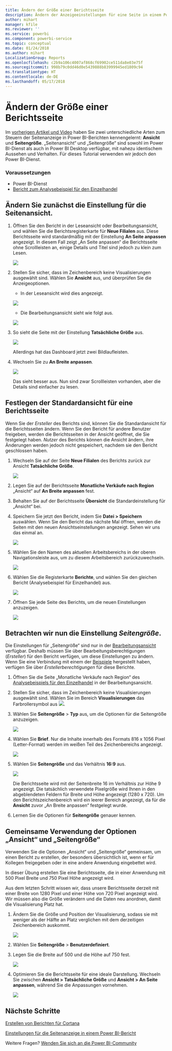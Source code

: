 ```yaml
---
title: Ändern der Größe einer Berichtsseite
description: Ändern der Anzeigeeinstellungen für eine Seite in einem Power BI-Bericht
author: mihart
manager: kfile
ms.reviewer: ''
ms.service: powerbi
ms.component: powerbi-service
ms.topic: conceptual
ms.date: 01/24/2018
ms.author: mihart
LocalizationGroup: Reports
ms.openlocfilehash: c2b9a106c4007af868cf69902ce511da8e03e75f
ms.sourcegitcommit: 998b79c0dd46d0e5439888b83999945ed1809c94
ms.translationtype: HT
ms.contentlocale: de-DE
ms.lasthandoff: 05/17/2018
---
```

# <a name="change-the-size-of-a-report-page"></a>Ändern der Größe einer Berichtsseite
Im [vorherigen Artikel und Video](power-bi-report-display-settings.md) haben Sie zwei unterschiedliche Arten zum Steuern der Seitenanzeige in Power BI-Berichten kennengelernt: **Ansicht** und **Seitengröße**. „Seitenansicht“ und „Seitengröße“ sind sowohl im Power BI-Dienst als auch in Power BI Desktop verfügbar, mit nahezu identischem Aussehen und Verhalten. Für dieses Tutorial verwenden wir jedoch den Power BI-Dienst.

### <a name="prerequisites"></a>Voraussetzungen
- Power BI-Dienst   
- [Bericht zum Analysebeispiel für den Einzelhandel](sample-retail-analysis.md)

## <a name="first-lets-change-the-page-view-setting"></a>Ändern Sie zunächst die Einstellung für die Seitenansicht.

1. Öffnen Sie den Bericht in der Leseansicht oder Bearbeitungsansicht, und wählen Sie die Berichtsregisterkarte für **Neue Filialen** aus. Diese Berichtsseite wird standardmäßig mit der Einstellung **An Seite anpassen** angezeigt.  In diesem Fall zeigt „An Seite anpassen“ die Berichtsseite ohne Scrollleisten an, einige Details und Titel sind jedoch zu klein zum Lesen.

   ![](media/power-bi-change-report-display-settings/pbi_fit_to_page.png)
2. Stellen Sie sicher, dass im Zeichenbereich keine Visualisierungen ausgewählt sind. Wählen Sie **Ansicht** aus, und überprüfen Sie die Anzeigeoptionen.

    * In der Leseansicht wird dies angezeigt.

     ![](media/power-bi-change-report-display-settings/power-bi-page-view-menu-new.png)
    * Die Bearbeitungsansicht sieht wie folgt aus.

    ![](media/power-bi-change-report-display-settings/power-bi-view-editing-view.png)

1. So sieht die Seite mit der Einstellung **Tatsächliche Größe** aus.

   ![](media/power-bi-change-report-display-settings/power-bi-actal-size2.png)

   Allerdings hat das Dashboard jetzt zwei Bildlaufleisten.
2. Wechseln Sie zu **An Breite anpassen**.

   ![](media/power-bi-change-report-display-settings/pbi_fit_to_width.png)

   Das sieht besser aus. Nun sind zwar Scrollleisten vorhanden, aber die Details sind einfacher zu lesen.

## <a name="change-the-default-view-for-a-report-page"></a>Festlegen der Standardansicht für eine Berichtsseite
Wenn Sie der *Ersteller* des Berichts sind, können Sie die Standardansicht für die Berichtsseiten ändern. Wenn Sie den Bericht für andere Benutzer freigeben, werden die Berichtsseiten in der Ansicht geöffnet, die Sie festgelegt haben. *Nutzer* des Berichts können die Ansicht ändern, ihre Änderungen werden jedoch nicht gespeichert, nachdem sie den Bericht geschlossen haben.

1. Wechseln Sie auf der Seite **Neue Filialen** des Berichts zurück zur Ansicht **Tatsächliche Größe**.

   ![](media/power-bi-change-report-display-settings/power-bi-actual-size.png)

2. Legen Sie auf der Berichtsseite **Monatliche Verkäufe nach Region** „Ansicht“ auf **An Breite anpassen** fest.

3. Behalten Sie auf der Berichtsseite **Übersicht** die Standardeinstellung für „Ansicht“ bei.

4. Speichern Sie jetzt den Bericht, indem Sie **Datei > Speichern** auswählen. Wenn Sie den Bericht das nächste Mal öffnen, werden die Seiten mit den neuen Ansichtseinstellungen angezeigt. Sehen wir uns das einmal an.

   ![](media/power-bi-change-report-display-settings/power-bi-save.png)
3. Wählen Sie den Namen des aktuellen Arbeitsbereichs in der oberen Navigationsleiste aus, um zu diesem Arbeitsbereich zurückzuwechseln.  

   ![](media/power-bi-change-report-display-settings/power-bi-my-workspace.png)
4. Wählen Sie die Registerkarte **Berichte**, und wählen Sie den gleichen Bericht (Analysebeispiel für Einzelhandel) aus.

    ![](media/power-bi-change-report-display-settings/power-bi-new-report2.png)
5. Öffnen Sie jede Seite des Berichts, um die neuen Einstellungen anzuzeigen.

   ![](media/power-bi-change-report-display-settings/power-bi-page-view.gif)

## <a name="now-lets-explore-the-page-size-setting"></a>Betrachten wir nun die Einstellung *Seitengröße*.
Die Einstellungen für „Seitengröße“ sind nur in der [Bearbeitungsansicht](service-interact-with-a-report-in-editing-view.md) verfügbar. Deshalb müssen Sie über Bearbeitungsberechtigungen (*Ersteller*) für den Bericht verfügen, um diese Einstellungen zu ändern. Wenn Sie eine Verbindung mit einem der [Beispiele](sample-datasets.md) hergestellt haben, verfügen Sie über *Erstellerberechtigungen* für diese Berichte.

1. Öffnen Sie die Seite „Monatliche Verkäufe nach Region“ des [Analysebeispiels für den Einzelhandel](sample-retail-analysis.md) in der Bearbeitungsansicht.
2. Stellen Sie sicher, dass im Zeichenbereich keine Visualisierungen ausgewählt sind.  Wählen Sie im Bereich **Visualisierungen** das Farbrollersymbol aus ![](media/power-bi-change-report-display-settings/power-bi-paintroller.png).
3. Wählen Sie **Seitengröße** &gt; **Typ** aus, um die Optionen für die Seitengröße anzuzeigen.

   ![](media/power-bi-change-report-display-settings/power-bi-page-size-menu-new.png)
4. Wählen Sie **Brief**.  Nur die Inhalte innerhalb des Formats 816 x 1056 Pixel (Letter-Format) werden im weißen Teil des Zeichenbereichs angezeigt.

   ![](media/power-bi-change-report-display-settings/power-bi-letter-new.png)
5. Wählen Sie **Seitengröße** und das Verhältnis **16:9** aus.

   ![](media/power-bi-change-report-display-settings/power-bi-16-to-9-new.png)

   Die Berichtsseite wird mit der Seitenbreite 16 im Verhältnis zur Höhe 9 angezeigt. Die tatsächlich verwendete Pixelgröße wird Ihnen in den abgeblendeten Feldern für Breite und Höhe angezeigt (1280 x 720). Um den Berichtszeichenbereich wird ein leerer Bereich angezeigt, da für die **Ansicht** zuvor „An Breite anpassen“ festgelegt wurde.
7. Lernen Sie die Optionen für **Seitengröße** genauer kennen.

## <a name="use-page-view-and-page-size-together"></a>Gemeinsame Verwendung der Optionen „Ansicht“ und „Seitengröße“
Verwenden Sie die Optionen „Ansicht“ und „Seitengröße“ gemeinsam, um einen Bericht zu erstellen, der besonders übersichtlich ist, wenn er für Kollegen freigegeben oder in eine andere Anwendung eingebettet wird.

In dieser Übung erstellen Sie eine Berichtsseite, die in einer Anwendung mit 500 Pixel Breite und 750 Pixel Höhe angezeigt wird.

Aus dem letzten Schritt wissen wir, dass unsere Berichtsseite derzeit mit einer Breite von 1280 Pixel und einer Höhe von 720 Pixel angezeigt wird. Wir müssen also die Größe verändern und die Daten neu anordnen, damit die Visualisierung Platz hat.

1. Ändern Sie die Größe und Position der Visualisierung, sodass sie mit weniger als der Hälfte an Platz verglichen mit dem derzeitigen Zeichenbereich auskommt.

    ![](media/power-bi-change-report-display-settings/power-bi-custom-view.gif)
2. Wählen Sie **Seitengröße** &gt; **Benutzerdefiniert**.
3. Legen Sie die Breite auf 500 und die Höhe auf 750 fest.

    ![](media/power-bi-change-report-display-settings/power-bi-custom-new.png)
4. Optimieren Sie die Berichtsseite für eine ideale Darstellung. Wechseln Sie zwischen **Ansicht > Tatsächliche Größe** und **Ansicht > An Seite anpassen**, während Sie die Anpassungen vornehmen.

    ![](media/power-bi-change-report-display-settings/power-bi-final-new.png)

## <a name="next-steps"></a>Nächste Schritte
[Erstellen von Berichten für Cortana](service-cortana-answer-cards.md)

[Einstellungen für die Seitenanzeige in einem Power BI-Bericht](power-bi-report-display-settings.md)

Weitere Fragen? [Wenden Sie sich an die Power BI-Community](http://community.powerbi.com/)
